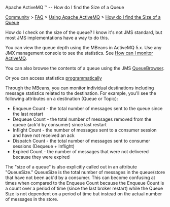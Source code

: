 Apache ActiveMQ ™ -- How do I find the Size of a Queue 

[Community](community.html) > [FAQ](faq.html) > [Using Apache ActiveMQ](using-apache-activemq.html) > [How do I find the Size of a Queue](how-do-i-find-the-size-of-a-queue.html)


How do I check on the size of the queue? I know it's not JMS standard, but most JMS implementations have a way to do this.

You can view the queue depth using the MBeans in ActiveMQ 5.x. Use any JMX management console to see the statistics. See [How can I monitor ActiveMQ](how-can-i-monitor-activemq.html).

You can also browse the contents of a queue using the JMS [QueueBrowser](http://java.sun.com/j2ee/1.4/docs/api/javax/jms/QueueBrowser.html).

Or you can access statistics [programmatically](how-can-i-see-what-destinations-are-used.html)

Through the MBeans, you can monitor individual destinations including message statistics related to the destination. For example, you'll see the following attributes on a destination (Queue or Topic):

*   Enqueue Count - the total number of messages sent to the queue since the last restart
*   Dequeue Count - the total number of messages removed from the queue (ack'd by consumer) since last restart
*   Inflight Count - the number of messages sent to a consumer session and have not received an ack
*   Dispatch Count - the total number of messages sent to consumer sessions (Dequeue + Inflight)
*   Expired Count - the number of messages that were not delivered because they were expired

The "size of a queue" is also explicitly called out in an attribute "QueueSize." QueueSize is the total number of messages in the queue/store that have not been ack'd by a consumer. This can become confusing at times when compared to the Enqueue Count because the Enqueue Count is a count over a period of time (since the last broker restart) while the Queue Size is not dependent on a period of time but instead on the actual number of messages in the store.


